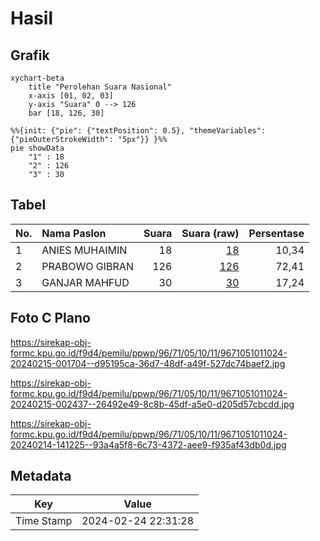 # Hasil

## Grafik

```mermaid
xychart-beta
    title "Perolehan Suara Nasional"
    x-axis [01, 02, 03]
    y-axis "Suara" 0 --> 126
    bar [18, 126, 30]
```

```mermaid
%%{init: {"pie": {"textPosition": 0.5}, "themeVariables": {"pieOuterStrokeWidth": "5px"}} }%%
pie showData
    "1" : 18
    "2" : 126
    "3" : 30
```

## Tabel

| No. | Nama Paslon    | Suara | Suara (raw) | Persentase |
|:--- |:-------------- | -----:| -----------:| ----------:|
| 1   | ANIES MUHAIMIN | 18    | [18][p-1]   | 10,34      |
| 2   | PRABOWO GIBRAN | 126   | [126][p-2]  | 72,41      |
| 3   | GANJAR MAHFUD  | 30    | [30][p-3]   | 17,24      |


[p-1]: https://github.com/gigit-pemilu/pemilu-2024/blob/main/pilpres/hitung-suara/sub/96-papua-barat-daya/sub/71-kota-sorong/sub/05-sorong-utara/sub/1011-sawagumu/sub/024-tps/sub/paslon-1.txt
[p-2]: https://github.com/gigit-pemilu/pemilu-2024/blob/main/pilpres/hitung-suara/sub/96-papua-barat-daya/sub/71-kota-sorong/sub/05-sorong-utara/sub/1011-sawagumu/sub/024-tps/sub/paslon-2.txt
[p-3]: https://github.com/gigit-pemilu/pemilu-2024/blob/main/pilpres/hitung-suara/sub/96-papua-barat-daya/sub/71-kota-sorong/sub/05-sorong-utara/sub/1011-sawagumu/sub/024-tps/sub/paslon-3.txt

## Foto C Plano

https://sirekap-obj-formc.kpu.go.id/f9d4/pemilu/ppwp/96/71/05/10/11/9671051011024-20240215-001704--d95195ca-36d7-48df-a49f-527dc74baef2.jpg

https://sirekap-obj-formc.kpu.go.id/f9d4/pemilu/ppwp/96/71/05/10/11/9671051011024-20240215-002437--26492e49-8c8b-45df-a5e0-d205d57cbcdd.jpg

https://sirekap-obj-formc.kpu.go.id/f9d4/pemilu/ppwp/96/71/05/10/11/9671051011024-20240214-141225--93a4a5f8-6c73-4372-aee9-f935af43db0d.jpg


## Metadata

| Key        | Value               |
| ---------- | ------------------- |
| Time Stamp | 2024-02-24 22:31:28 |



